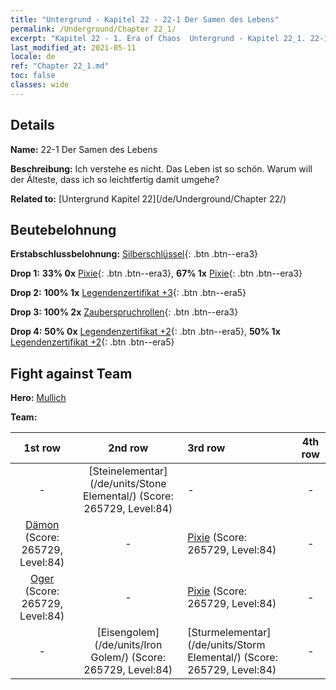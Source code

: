 ```yaml
---
title: "Untergrund - Kapitel 22 - 22-1 Der Samen des Lebens"
permalink: /Underground/Chapter 22_1/
excerpt: "Kapitel 22 - 1. Era of Chaos  Untergrund - Kapitel 22_1. 22-1 Der Samen des Lebens"
last_modified_at: 2021-05-11
locale: de
ref: "Chapter 22_1.md"
toc: false
classes: wide
---
```


## Details

 **Name:** 22-1 Der Samen des Lebens

 **Beschreibung:** Ich verstehe es nicht. Das Leben ist so schön. Warum will der Älteste, dass ich so leichtfertig damit umgehe?

 **Related to:** [Untergrund Kapitel 22](/de/Underground/Chapter 22/)

## Beutebelohnung

 **Erstabschlussbelohnung:** [Silberschlüssel](/ItemsDE/con_693/){: .btn .btn--era3}

 **Drop 1:** **33% 0x** [Pixie](/ItemsDE/unt_262/){: .btn .btn--era3}, **67% 1x** [Pixie](/ItemsDE/unt_262/){: .btn .btn--era3}

 **Drop 2:** **100% 1x** [Legendenzertifikat +3](/ItemsDE/mat_88/){: .btn .btn--era5}

 **Drop 3:** **100% 2x** [Zauberspruchrollen](/ItemsDE/con_694/){: .btn .btn--era3}

 **Drop 4:** **50% 0x** [Legendenzertifikat +2](/ItemsDE/mat_81/){: .btn .btn--era5}, **50% 1x** [Legendenzertifikat +2](/ItemsDE/mat_81/){: .btn .btn--era5}


## Fight against Team
 **Hero:** [Mullich](/de/heroes/Mullich/)

 **Team:**


  | 1st row | 2nd row | 3rd row | 4th row |
  |:----:|:----:|:----|:----:|
  | - | [Steinelementar](/de/units/Stone Elemental/) (Score: 265729, Level:84)  | - | - |
  | [Dämon](/de/units/Demon/) (Score: 265729, Level:84)  | - | [Pixie](/de/units/Sprite/) (Score: 265729, Level:84)  | - |
  | [Oger](/de/units/Ogre/) (Score: 265729, Level:84)  | - | [Pixie](/de/units/Sprite/) (Score: 265729, Level:84)  | - |
  | - | [Eisengolem](/de/units/Iron Golem/) (Score: 265729, Level:84)  | [Sturmelementar](/de/units/Storm Elemental/) (Score: 265729, Level:84)  | - |


